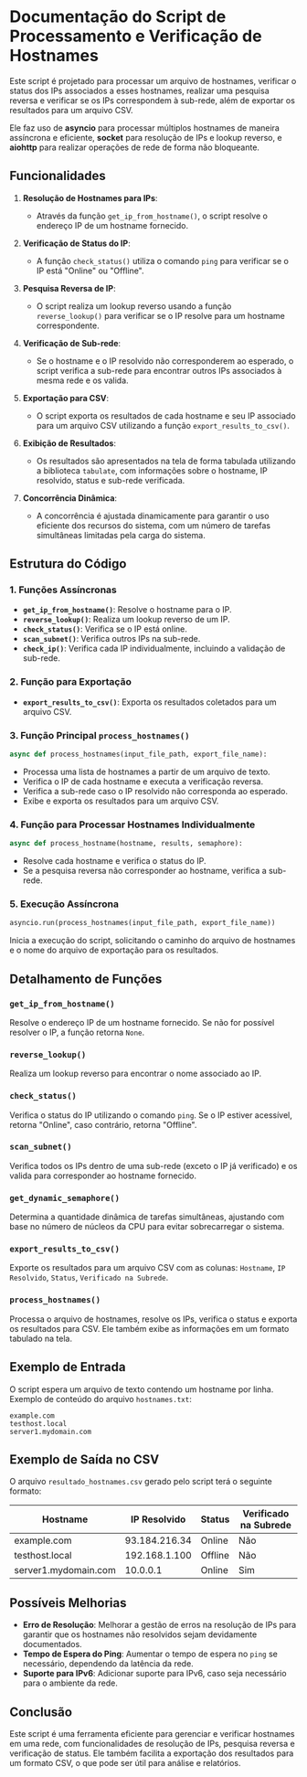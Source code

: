 # Documentação do Script de Processamento e Verificação de Hostnames

Este script é projetado para processar um arquivo de hostnames, verificar o status dos IPs associados a esses hostnames, realizar uma pesquisa reversa e verificar se os IPs correspondem à sub-rede, além de exportar os resultados para um arquivo CSV.

Ele faz uso de **asyncio** para processar múltiplos hostnames de maneira assíncrona e eficiente, **socket** para resolução de IPs e lookup reverso, e **aiohttp** para realizar operações de rede de forma não bloqueante.

## Funcionalidades

1. **Resolução de Hostnames para IPs**:
   - Através da função `get_ip_from_hostname()`, o script resolve o endereço IP de um hostname fornecido.

2. **Verificação de Status do IP**:
   - A função `check_status()` utiliza o comando `ping` para verificar se o IP está "Online" ou "Offline".

3. **Pesquisa Reversa de IP**:
   - O script realiza um lookup reverso usando a função `reverse_lookup()` para verificar se o IP resolve para um hostname correspondente.

4. **Verificação de Sub-rede**:
   - Se o hostname e o IP resolvido não corresponderem ao esperado, o script verifica a sub-rede para encontrar outros IPs associados à mesma rede e os valida.

5. **Exportação para CSV**:
   - O script exporta os resultados de cada hostname e seu IP associado para um arquivo CSV utilizando a função `export_results_to_csv()`.

6. **Exibição de Resultados**:
   - Os resultados são apresentados na tela de forma tabulada utilizando a biblioteca `tabulate`, com informações sobre o hostname, IP resolvido, status e sub-rede verificada.

7. **Concorrência Dinâmica**:
   - A concorrência é ajustada dinamicamente para garantir o uso eficiente dos recursos do sistema, com um número de tarefas simultâneas limitadas pela carga do sistema.

## Estrutura do Código

### 1. Funções Assíncronas

- **`get_ip_from_hostname()`**: Resolve o hostname para o IP.
- **`reverse_lookup()`**: Realiza um lookup reverso de um IP.
- **`check_status()`**: Verifica se o IP está online.
- **`scan_subnet()`**: Verifica outros IPs na sub-rede.
- **`check_ip()`**: Verifica cada IP individualmente, incluindo a validação de sub-rede.

### 2. Função para Exportação

- **`export_results_to_csv()`**: Exporta os resultados coletados para um arquivo CSV.

### 3. Função Principal `process_hostnames()`

```python
async def process_hostnames(input_file_path, export_file_name):
```

- Processa uma lista de hostnames a partir de um arquivo de texto.
- Verifica o IP de cada hostname e executa a verificação reversa.
- Verifica a sub-rede caso o IP resolvido não corresponda ao esperado.
- Exibe e exporta os resultados para um arquivo CSV.

### 4. Função para Processar Hostnames Individualmente

```python
async def process_hostname(hostname, results, semaphore):
```

- Resolve cada hostname e verifica o status do IP.
- Se a pesquisa reversa não corresponder ao hostname, verifica a sub-rede.

### 5. Execução Assíncrona

```python
asyncio.run(process_hostnames(input_file_path, export_file_name))
```

Inicia a execução do script, solicitando o caminho do arquivo de hostnames e o nome do arquivo de exportação para os resultados.

## Detalhamento de Funções

### `get_ip_from_hostname()`

Resolve o endereço IP de um hostname fornecido. Se não for possível resolver o IP, a função retorna `None`.

### `reverse_lookup()`

Realiza um lookup reverso para encontrar o nome associado ao IP.

### `check_status()`

Verifica o status do IP utilizando o comando `ping`. Se o IP estiver acessível, retorna "Online", caso contrário, retorna "Offline".

### `scan_subnet()`

Verifica todos os IPs dentro de uma sub-rede (exceto o IP já verificado) e os valida para corresponder ao hostname fornecido.

### `get_dynamic_semaphore()`

Determina a quantidade dinâmica de tarefas simultâneas, ajustando com base no número de núcleos da CPU para evitar sobrecarregar o sistema.

### `export_results_to_csv()`

Exporte os resultados para um arquivo CSV com as colunas: `Hostname`, `IP Resolvido`, `Status`, `Verificado na Subrede`.

### `process_hostnames()`

Processa o arquivo de hostnames, resolve os IPs, verifica o status e exporta os resultados para CSV. Ele também exibe as informações em um formato tabulado na tela.

## Exemplo de Entrada

O script espera um arquivo de texto contendo um hostname por linha. Exemplo de conteúdo do arquivo `hostnames.txt`:

```
example.com
testhost.local
server1.mydomain.com
```

## Exemplo de Saída no CSV

O arquivo `resultado_hostnames.csv` gerado pelo script terá o seguinte formato:

| Hostname            | IP Resolvido | Status  | Verificado na Subrede |
|---------------------|--------------|---------|-----------------------|
| example.com         | 93.184.216.34| Online  | Não                   |
| testhost.local      | 192.168.1.100| Offline | Não                   |
| server1.mydomain.com| 10.0.0.1     | Online  | Sim                   |

## Possíveis Melhorias

- **Erro de Resolução**: Melhorar a gestão de erros na resolução de IPs para garantir que os hostnames não resolvidos sejam devidamente documentados.
- **Tempo de Espera do Ping**: Aumentar o tempo de espera no `ping` se necessário, dependendo da latência da rede.
- **Suporte para IPv6**: Adicionar suporte para IPv6, caso seja necessário para o ambiente da rede.

## Conclusão

Este script é uma ferramenta eficiente para gerenciar e verificar hostnames em uma rede, com funcionalidades de resolução de IPs, pesquisa reversa e verificação de status. Ele também facilita a exportação dos resultados para um formato CSV, o que pode ser útil para análise e relatórios.
